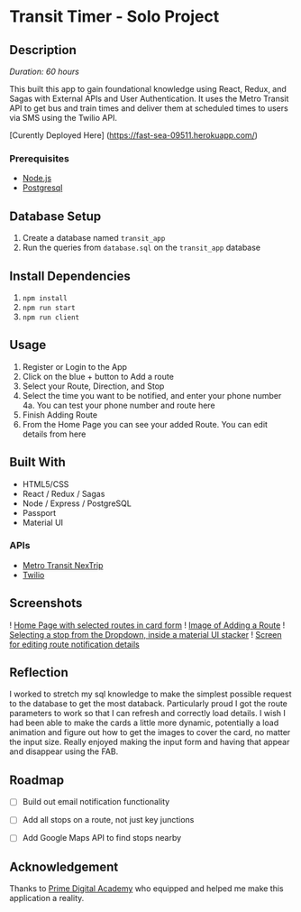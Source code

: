 # Transit Timer - Solo Project

## Description

_Duration: 60 hours_

This built this app to gain foundational knowledge using React, Redux, and Sagas with External APIs and User Authentication. It uses the Metro Transit API to get bus and train times and deliver them at scheduled times to users via SMS using the Twilio API.  

[Curently Deployed Here] (https://fast-sea-09511.herokuapp.com/)

### Prerequisites

- [Node.js](https://nodejs.org/en/)
- [Postgresql](https://www.postgresql.org/)

## Database Setup

1. Create a database named `transit_app`
2. Run the queries from `database.sql` on the `transit_app` database

## Install Dependencies

1. `npm install`
2. `npm run start`
3. `npm run client`

## Usage
1. Register or Login to the App
2. Click on the blue + button to Add a route
3. Select your Route, Direction, and Stop
4. Select the time you want to be notified, and enter your phone number
  4a. You can test your phone number and route here
5. Finish Adding Route
6. From the Home Page you can see your added Route. You can edit details from here

## Built With 
- HTML5/CSS
- React / Redux / Sagas
- Node / Express / PostgreSQL
- Passport
- Material UI

### APIs
- [Metro Transit NexTrip](https://svc.metrotransit.org/swagger/index.html)
- [Twilio](https://www.twilio.com/)

## Screenshots
! [Home Page with selected routes in card form](./documentation/images/HomePage.png "Home page")
! [Image of Adding a Route](./documentation/images/AddRoute.png "Adding a Route's notification settings")
! [Selecting a stop from the Dropdown, inside a material UI stacker](documentation/images/AddStop.png "Stop from the Dropdown, inside a Material UI stacker")
! [Screen for editing route notification details](./documentation/images/EditRoute.png "Route notification details editor")

## Reflection
I worked to stretch my sql knowledge to make the simplest possible request to the database to get the most databack. Particularly proud I got the route parameters to work so that I can refresh and correctly load details. 
I wish I had been able to make the cards a little more dynamic, potentially a load animation and figure out how to get the images to cover the card, no matter the input size. 
Really enjoyed making the input form and having that appear and disappear using the FAB. 

## Roadmap 
- [ ] Build out email notification functionality
- [ ] Add all stops on a route, not just key junctions
- [ ] Add Google Maps API to find stops nearby


## Acknowledgement
Thanks to [Prime Digital Academy](www.primeacademy.io) who equipped and helped me make this application a reality.

